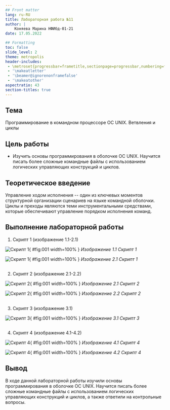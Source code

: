 ```yaml
---
## Front matter
lang: ru-RU
title: Лабораторная работа №11
author: |
    Коняева Марина НФИбд-01-21
date: 17.05.2022

## Formatting
toc: false
slide_level: 2
theme: metropolis
header-includes: 
 - \metroset{progressbar=frametitle,sectionpage=progressbar,numbering=fraction}
 - '\makeatletter'
 - '\beamer@ignorenonframefalse'
 - '\makeatother'
aspectratio: 43
section-titles: true
---
```


## Тема

Программирование в командном процессоре ОС UNIX. Ветвления и циклы

## Цель работы

- Изучить основы программирования в оболочке ОС UNIX. Научится писать более
сложные командные файлы с использованием логических управляющих конструкций
и циклов.

## Теоретическое введение

Управление ходом исполнения -- один из ключевых моментов структурной организации сценариев на языке командной оболочки. Циклы и преходы являются теми инструментальными средствами, которые обеспечивают управление порядком исполнения команд.

## Выполнение лабораторной работы

1. Скрипт 1 (изображение 1.1-2.1)

![Скрипт 1](image/11.1.png){ #fig:001 width=100% }
*Изображение 1.1  Скрипт 1*

![Скрипт 1](image/11.2.png){ #fig:001 width=100% }
*Изображение 2.1  Скрипт 1*

##

2. Скрипт 2 (изображение 2.1-2.2)

![Скрипт 2](image/11.3.png){ #fig:001 width=100% }
*Изображение 2.1  Скрипт 2*

![Скрипт 2](image/11.4.png){ #fig:001 width=100% }
*Изображение 2.2  Скрипт 2*

##

3. Скрипт 3 (изображение 3.1)

![Скрипт 3](image/11.5.png){ #fig:001 width=100% }
*Изображение 3.1  Скрипт 3*

##

4. Скрипт 4 (изображение 4.1-4.2)

![Скрипт 4](image/11.6.png){ #fig:001 width=100% }
*Изображение 4.1  Скрипт 4*

![Скрипт 4](image/11.7.png){ #fig:001 width=100% }
*Изображение 4.2  Скрипт 4*

## Вывод

В ходе данной лабораторной работы изучили основы программирования в оболочке ОС UNIX. Научится писать более сложные командные файлы с использованием логических управляющих конструкций и циклов, а также ответили на контрольные вопросы.